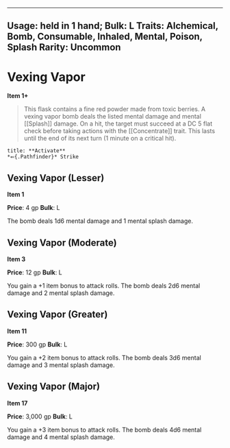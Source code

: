 
---
Usage: held in 1 hand;
Bulk: L
Traits: Alchemical, Bomb, Consumable, Inhaled, Mental, Poison, Splash
Rarity: Uncommon
---

# Vexing Vapor

**Item 1+**

> This flask contains a fine red powder made from toxic berries. A vexing vapor bomb deals the listed mental damage and mental [[Splash]] damage. On a hit, the target must succeed at a DC 5 flat check before taking actions with the [[Concentrate]] trait. This lasts until the end of its next turn (1 minute on a critical hit).

```ad-embed-ability
title: **Activate**
*⬻{.Pathfinder}* Strike 
```

## Vexing Vapor (Lesser)

**Item 1**

**Price**: 4 gp
**Bulk**: L

The bomb deals 1d6 mental damage and 1 mental splash damage.

## Vexing Vapor (Moderate)

**Item 3**

**Price**: 12 gp
**Bulk**: L

You gain a +1 item bonus to attack rolls. The bomb deals 2d6 mental damage and 2 mental splash damage.

## Vexing Vapor (Greater)

**Item 11**

**Price**: 300 gp
**Bulk**: L

You gain a +2 item bonus to attack rolls. The bomb deals 3d6 mental damage and 3 mental splash damage.

## Vexing Vapor (Major)

**Item 17**

**Price**: 3,000 gp
**Bulk**: L

You gain a +3 item bonus to attack rolls. The bomb deals 4d6 mental damage and 4 mental splash damage.
